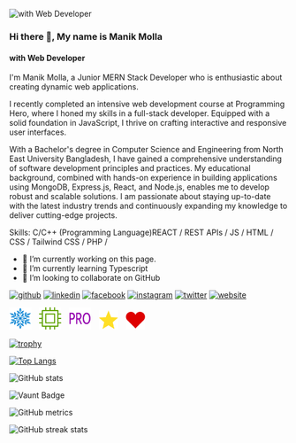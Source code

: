 ![with Web Developer](https://media.licdn.com/dms/image/D5616AQE07Nxz1VqpNw/profile-displaybackgroundimage-shrink_350_1400/0/1686922910278?e=1720656000&v=beta&t=Zf-CQ6B8Qf-GbjqzjHf6yumwpFrS631Obvw15hZ5cLc)

### Hi there 👋, My name is Manik Molla
#### with Web Developer

I'm Manik Molla, a Junior MERN Stack Developer who is enthusiastic about creating dynamic web applications.

I recently completed an intensive web development course at Programming Hero, where I honed my skills in a full-stack developer. Equipped with a solid foundation in JavaScript, I thrive on crafting interactive and responsive user interfaces.

With a Bachelor's degree in Computer Science and Engineering from North East University Bangladesh, I have gained a comprehensive understanding of software development principles and practices. My educational background, combined with hands-on experience in building applications using MongoDB, Express.js, React, and Node.js, enables me to develop robust and scalable solutions. I am passionate about staying up-to-date with the latest industry trends and continuously expanding my knowledge to deliver cutting-edge projects.

Skills: C/C++ (Programming Language)REACT / REST APIs / JS / HTML / CSS / Tailwind CSS / PHP / 

- 🔭 I’m currently working on this page. 
- 🌱 I’m currently learning Typescript 
- 👯 I’m looking to collaborate on GitHub 


[<img src='https://cdn.jsdelivr.net/npm/simple-icons@3.0.1/icons/github.svg' alt='github' height='40'>](https://github.com/https://github.com/Manik1010)  [<img src='https://cdn.jsdelivr.net/npm/simple-icons@3.0.1/icons/linkedin.svg' alt='linkedin' height='40'>](https://www.linkedin.com/in/https://www.linkedin.com/in/manik-molla-9b1562250/?profileId=ACoAAD4EtRUBVAncf9aRJz8Ry_FfNgpf5mRnrjs/)  [<img src='https://cdn.jsdelivr.net/npm/simple-icons@3.0.1/icons/facebook.svg' alt='facebook' height='40'>](https://www.facebook.com/https://web.facebook.com/mdbl.manik)  [<img src='https://cdn.jsdelivr.net/npm/simple-icons@3.0.1/icons/instagram.svg' alt='instagram' height='40'>](https://www.instagram.com/https://www.instagram.com/mdblmanikislam//)  [<img src='https://cdn.jsdelivr.net/npm/simple-icons@3.0.1/icons/twitter.svg' alt='twitter' height='40'>](https://twitter.com/https://twitter.com/ManikMolla86973)  [<img src='https://cdn.jsdelivr.net/npm/simple-icons@3.0.1/icons/icloud.svg' alt='website' height='40'>](https://64d4fcb153e1d47a33a26286--mellifluous-beijinho-1aa1d1.netlify.app/)  

<a href='https://archiveprogram.github.com/'><img src='https://raw.githubusercontent.com/acervenky/animated-github-badges/master/assets/acbadge.gif' width='40' height='40'></a> <a href='https://docs.github.com/en/developers'><img src='https://raw.githubusercontent.com/acervenky/animated-github-badges/master/assets/devbadge.gif' width='40' height='40'></a> <a href='https://github.com/pricing'><img src='https://raw.githubusercontent.com/acervenky/animated-github-badges/master/assets/pro.gif' width='40' height='40'></a> <a href='https://stars.github.com/'><img src='https://raw.githubusercontent.com/acervenky/animated-github-badges/master/assets/starbadge.gif' width='35' height='35'></a> <a href='https://docs.github.com/en/github/supporting-the-open-source-community-with-github-sponsors'><img src='https://raw.githubusercontent.com/acervenky/animated-github-badges/master/assets/sponsorbadge.gif' width='35' height='35'></a> 

[![trophy](https://github-profile-trophy.vercel.app/?username=https://github.com/Manik1010)](https://github.com/ryo-ma/github-profile-trophy)

[![Top Langs](https://github-readme-stats.vercel.app/api/top-langs/?username=https://github.com/Manik1010)](https://github.com/anuraghazra/github-readme-stats)

![GitHub stats](https://github-readme-stats.vercel.app/api?username=https://github.com/Manik1010&show_icons=true)  

![Vaunt Badge](https://api.vaunt.dev/v1/github/entities/https://github.com/Manik1010/contributions?format=svg&private=false)  

![GitHub metrics](https://metrics.lecoq.io/https://github.com/Manik1010)  

![GitHub streak stats](https://streak-stats.demolab.com/?user=https://github.com/Manik1010)  

